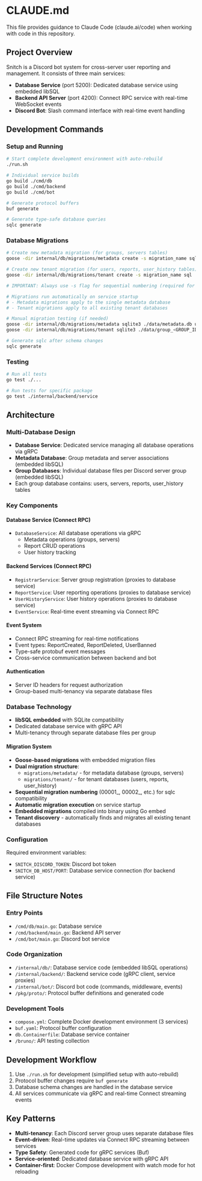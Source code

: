 # CLAUDE.md

This file provides guidance to Claude Code (claude.ai/code) when working with code in this repository.

## Project Overview

Snitch is a Discord bot system for cross-server user reporting and management. It consists of three main services:

- **Database Service** (port 5200): Dedicated database service using embedded libSQL
- **Backend API Server** (port 4200): Connect RPC service with real-time WebSocket events
- **Discord Bot**: Slash command interface with real-time event handling

## Development Commands

### Setup and Running

```bash
# Start complete development environment with auto-rebuild
./run.sh

# Individual service builds
go build ./cmd/db
go build ./cmd/backend
go build ./cmd/bot

# Generate protocol buffers
buf generate

# Generate type-safe database queries
sqlc generate
```

### Database Migrations

```bash
# Create new metadata migration (for groups, servers tables)
goose -dir internal/db/migrations/metadata create -s migration_name sql

# Create new tenant migration (for users, reports, user_history tables)  
goose -dir internal/db/migrations/tenant create -s migration_name sql

# IMPORTANT: Always use -s flag for sequential numbering (required for sqlc compatibility)

# Migrations run automatically on service startup
# - Metadata migrations apply to the single metadata database
# - Tenant migrations apply to all existing tenant databases

# Manual migration testing (if needed)
goose -dir internal/db/migrations/metadata sqlite3 ./data/metadata.db up
goose -dir internal/db/migrations/tenant sqlite3 ./data/group_<GROUP_ID>.db up

# Generate sqlc after schema changes
sqlc generate
```

### Testing

```bash
# Run all tests
go test ./...

# Run tests for specific package
go test ./internal/backend/service
```

## Architecture

### Multi-Database Design

- **Database Service**: Dedicated service managing all database operations via gRPC
- **Metadata Database**: Group metadata and server associations (embedded libSQL)
- **Group Databases**: Individual database files per Discord server group (embedded libSQL)
- Each group database contains: users, servers, reports, user_history tables

### Key Components

#### Database Service (Connect RPC)

- `DatabaseService`: All database operations via gRPC
  - Metadata operations (groups, servers)
  - Report CRUD operations
  - User history tracking

#### Backend Services (Connect RPC)

- `RegistrarService`: Server group registration (proxies to database service)
- `ReportService`: User reporting operations (proxies to database service)
- `UserHistoryService`: User history operations (proxies to database service)
- `EventService`: Real-time event streaming via Connect RPC

#### Event System

- Connect RPC streaming for real-time notifications
- Event types: ReportCreated, ReportDeleted, UserBanned
- Type-safe protobuf event messages
- Cross-service communication between backend and bot

#### Authentication

- Server ID headers for request authorization
- Group-based multi-tenancy via separate database files

### Database Technology

- **libSQL embedded** with SQLite compatibility
- Dedicated database service with gRPC API
- Multi-tenancy through separate database files per group

#### Migration System

- **Goose-based migrations** with embedded migration files
- **Dual migration structure**:
  - `migrations/metadata/` - for metadata database (groups, servers)
  - `migrations/tenant/` - for tenant databases (users, reports, user_history)
- **Sequential migration numbering** (00001_, 00002_, etc.) for sqlc compatibility
- **Automatic migration execution** on service startup
- **Embedded migrations** compiled into binary using Go embed
- **Tenant discovery** - automatically finds and migrates all existing tenant databases

### Configuration

Required environment variables:

- `SNITCH_DISCORD_TOKEN`: Discord bot token
- `SNITCH_DB_HOST/PORT`: Database service connection (for backend service)

## File Structure Notes

### Entry Points

- `/cmd/db/main.go`: Database service
- `/cmd/backend/main.go`: Backend API server
- `/cmd/bot/main.go`: Discord bot service

### Code Organization

- `/internal/db/`: Database service code (embedded libSQL operations)
- `/internal/backend/`: Backend service code (gRPC client, service proxies)
- `/internal/bot/`: Discord bot code (commands, middleware, events)
- `/pkg/proto/`: Protocol buffer definitions and generated code

### Development Tools

- `compose.yml`: Complete Docker development environment (3 services)
- `buf.yaml`: Protocol buffer configuration
- `db.Containerfile`: Database service container
- `/bruno/`: API testing collection

## Development Workflow

1. Use `./run.sh` for development (simplified setup with auto-rebuild)
2. Protocol buffer changes require `buf generate`
3. Database schema changes are handled in the database service
4. All services communicate via gRPC and real-time Connect streaming events

## Key Patterns

- **Multi-tenancy**: Each Discord server group uses separate database files
- **Event-driven**: Real-time updates via Connect RPC streaming between services
- **Type Safety**: Generated code for gRPC services (Buf)
- **Service-oriented**: Dedicated database service with gRPC API
- **Container-first**: Docker Compose development with watch mode for hot reloading
